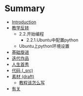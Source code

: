 # Summary

* [Introduction](README.md)
* [教学反转](0MOOC/README.md)
   * 2.2.开始编程
       * 2.2.1.Ubuntu中配置python
   * Ubuntu上python环境设置
* [基础旋进](1sTry/README.md)
* [迭代作品](2nDev/README.md)
* [人生首秀](3rDemo/README.md)
* [代码 (_src)](_src/README.md)
* [素材 (draft)](draft/README.md)
   * [教程该怎么写](draft/how2tutorial.md)
* [有关](ABOUT.md)


